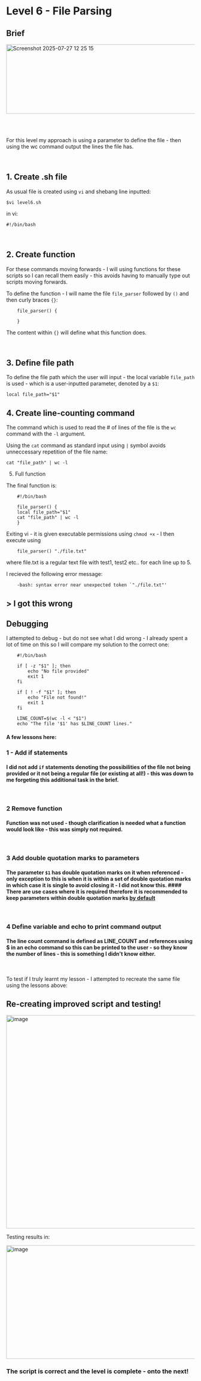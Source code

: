 # Level 6 - File Parsing

## Brief
<img width="1092" height="185" alt="Screenshot 2025-07-27 12 25 15" src="https://github.com/user-attachments/assets/428d317f-c1ef-4bf4-a3d3-d9be9b870b83" />

<br><br>

For this level my approach is using a parameter to define the file - then using the wc command output the lines the file has.

<br>

## 1. Create .sh file

As usual file is created using `vi` and shebang line inputted:

    $vi level6.sh

in vi:

    #!/bin/bash

<br>

## 2. Create function

For these commands moving forwards - I will using functions for these scripts so I can recall them easily - this avoids having to manually type out scripts moving forwards.

To define the function - I will name the file `file_parser` followed by `()` and then curly braces `{}`:

        file_parser() {
        
        }

The content within `{}` will define what this function does.

<br>

## 3. Define file path

To define the file path which the user will input - the local variable `file_path` is used - which is a user-inputted parameter, denoted by a `$1`:

    local file_path="$1"

## 4. Create line-counting command

The command which is used to read the # of lines of the file is the `wc` command with the `-l` argument. 

Using the `cat` command as standard input using `|` symbol avoids unneccessary repetition of the file name:

    cat "file_path" | wc -l

5. Full function

The final function is:

        #!/bin/bash

        file_parser() {
        local file_path="$1"
        cat "file_path" | wc -l
        }

Exiting vi - it is given executable permissions using `chmod +x` - I then execute using
        
        file_parser() "./file.txt"

where file.txt is a regular text file with test1, test2 etc.. for each line up to 5.

I recieved the following error message:

        -bash: syntax error near unexpected token `"./file.txt"'

## > I got this wrong

## Debugging

I attempted to debug - but do not see what I did wrong - I already spent a lot of time on this so I will compare my solution to the correct one:

        #!/bin/bash

        if [ -z "$1" ]; then
            echo "No file provided"
            exit 1
        fi
        
        if [ ! -f "$1" ]; then
            echo "File not found!"
            exit 1
        fi
        
        LINE_COUNT=$(wc -l < "$1")
        echo "The file '$1' has $LINE_COUNT lines."

#### A few lessons here:

### 1 - Add if statements

#### I did not add `if` statements denoting the possibilities of the file not being provided or it not being a regular file (or existing at all!) - this was down to me forgeting this additional task in the brief.
<br>

### 2 Remove function
#### Function was not used - though clarification is needed what a function would look like - this was simply not required.
<br>

### 3 Add double quotation marks to parameters
#### The parameter `$1` has double quotation marks on it when referenced - only exception to this is when it is within a set of double quotation marks in which case it is single to avoid closing it - I did not know this. #### There are use cases where it is required therefore it is recommended to keep parameters within double quotation marks [by default](https://unix.stackexchange.com/questions/68694/when-is-double-quoting-necessary)
<br>

### 4 Define variable and echo to print command output
#### The line count command is defined as LINE_COUNT and references using $ in an echo command so this can be printed to the user - so they know the number of lines - this is something I didn't know either.
<br>

To test if I truly learnt my lesson - I attempted to recreate the same file using the lessons above:

## Re-creating improved script and testing!

<img width="1077" height="569" alt="image" src="https://github.com/user-attachments/assets/8f780691-5a74-44f8-82d9-ff56a95d5d21" />

Testing results in:

<img width="1133" height="303" alt="image" src="https://github.com/user-attachments/assets/3861c1bf-3bcb-4feb-b1c6-3419c0855d4a" />

### The script is correct and the level is complete - onto the next!
